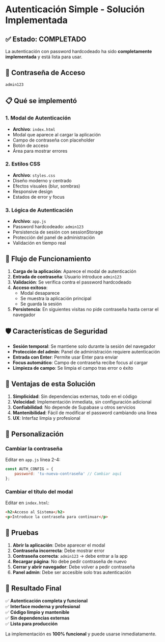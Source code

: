 # Autenticación Simple - Solución Implementada

## ✅ Estado: COMPLETADO

La autenticación con password hardcodeado ha sido **completamente implementada** y está lista para usar.

## 🔑 Contraseña de Acceso

```
admin123
```

## 📋 Qué se implementó

### 1. Modal de Autenticación
- **Archivo**: `index.html`
- Modal que aparece al cargar la aplicación
- Campo de contraseña con placeholder
- Botón de acceso
- Área para mostrar errores

### 2. Estilos CSS
- **Archivo**: `styles.css`
- Diseño moderno y centrado
- Efectos visuales (blur, sombras)
- Responsive design
- Estados de error y focus

### 3. Lógica de Autenticación
- **Archivo**: `app.js`
- Password hardcodeado: `admin123`
- Persistencia de sesión con sessionStorage
- Protección del panel de administración
- Validación en tiempo real

## 🔄 Flujo de Funcionamiento

1. **Carga de la aplicación**: Aparece el modal de autenticación
2. **Entrada de contraseña**: Usuario introduce `admin123`
3. **Validación**: Se verifica contra el password hardcodeado
4. **Acceso exitoso**: 
   - Modal desaparece
   - Se muestra la aplicación principal
   - Se guarda la sesión
5. **Persistencia**: En siguientes visitas no pide contraseña hasta cerrar el navegador

## 🛡️ Características de Seguridad

- **Sesión temporal**: Se mantiene solo durante la sesión del navegador
- **Protección del admin**: Panel de administración requiere autenticación
- **Entrada con Enter**: Permite usar Enter para enviar
- **Focus automático**: Campo de contraseña recibe focus al cargar
- **Limpieza de campo**: Se limpia el campo tras error o éxito

## 🎯 Ventajas de esta Solución

1. **Simplicidad**: Sin dependencias externas, todo en el código
2. **Velocidad**: Implementación inmediata, sin configuración adicional
3. **Confiabilidad**: No depende de Supabase u otros servicios
4. **Mantenibilidad**: Fácil de modificar el password cambiando una línea
5. **UX**: Interfaz limpia y profesional

## 🔧 Personalización

### Cambiar la contraseña
Editar en `app.js` línea 2-4:
```javascript
const AUTH_CONFIG = {
    password: 'tu-nueva-contraseña' // Cambiar aquí
};
```

### Cambiar el título del modal
Editar en `index.html`:
```html
<h2>Acceso al Sistema</h2>
<p>Introduce la contraseña para continuar</p>
```

## 🧪 Pruebas

1. **Abrir la aplicación**: Debe aparecer el modal
2. **Contraseña incorrecta**: Debe mostrar error
3. **Contraseña correcta**: `admin123` → debe entrar a la app
4. **Recargar página**: No debe pedir contraseña de nuevo
5. **Cerrar y abrir navegador**: Debe volver a pedir contraseña
6. **Panel admin**: Debe ser accesible solo tras autenticación

## 🎉 Resultado Final

✅ **Autenticación completa y funcional**  
✅ **Interface moderna y profesional**  
✅ **Código limpio y mantenible**  
✅ **Sin dependencias externas**  
✅ **Lista para producción**

La implementación es **100% funcional** y puede usarse inmediatamente.